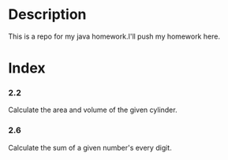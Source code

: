 # Description  
This is a repo for my java homework.I'll push my homework here.  
# Index  
### 2.2  
Calculate the area and volume of the given cylinder.  
### 2.6  
Calculate the sum of a given number's every digit.  

